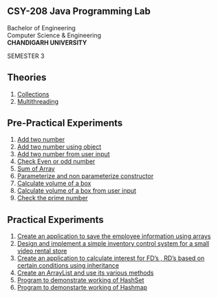 ## CSY-208 Java Programming Lab

Bachelor of Engineering<br/>
Computer Science & Engineering<br/>
<b>CHANDIGARH UNIVERSITY</b>

SEMESTER 3

## Theories
1. [Collections](https://github.com/Amarjit-pheiroijam/java-Lab/blob/master/Theories/Collections/Readme.md)
2. [Multithreading](https://github.com/Amarjit-pheiroijam/java-Lab/blob/master/Theories/Multithreading/Readme.md)

## Pre-Practical Experiments
1. [Add two number](https://github.com/Amarjit-pheiroijam/java-Lab/blob/master/Practicals/Pre-Code/Pre-add1.java)
2. [Add two number using object](https://github.com/Amarjit-pheiroijam/java-Lab/blob/master/Practicals/Pre-Code/Pre-add2.java)
3. [Add two number from user input](https://github.com/Amarjit-pheiroijam/java-Lab/blob/master/Practicals/Pre-Code/Pre-Add3.java)
4. [Check Even or odd number](https://github.com/Amarjit-pheiroijam/java-Lab/blob/master/Practicals/Pre-Code/Pre-evenOdd.java)
5. [Sum of Array](https://github.com/Amarjit-pheiroijam/java-Lab/blob/master/Practicals/Pre-Code/Pre-ArraySum.java)
6. [Parameterize and non parameterize constructor](https://github.com/Amarjit-pheiroijam/java-Lab/blob/master/Practicals/Pre-Code/Pre-ParameterConst.java)
7. [Calculate volume of a box](https://github.com/Amarjit-pheiroijam/java-Lab/blob/master/Practicals/Pre-Code/Pre-VolumeBox.java)
8. [Calculate volume of a box from user input](https://github.com/Amarjit-pheiroijam/java-Lab/blob/master/Practicals/Pre-Code/Pre-Box-Volume-Input-User.java)
9. [Check the prime number](https://github.com/Amarjit-pheiroijam/java-Lab/blob/master/Practicals/Pre-Code/Pre-CheckPrime.java)

## Practical Experiments
1. [Create an application to save the employee information using arrays](https://github.com/Amarjit-pheiroijam/java-Lab/blob/master/Practicals/P1-Main.java)
2. [Design and implement a simple inventory control system for a small video rental store](https://github.com/Amarjit-pheiroijam/java-Lab/blob/master/Practicals/P2-Main.java)
3. [Create an application to calculate interest for FD’s , RD’s based on certain conditions using inheritance](https://github.com/Amarjit-pheiroijam/java-Lab/blob/master/Practicals/P3-Main.java)
4. [Create an ArrayList and use its various methods](https://github.com/Amarjit-pheiroijam/java-Lab/blob/master/Practicals/P4-Main.java)
5. [Program to demonstrate working of HashSet](https://github.com/Amarjit-pheiroijam/java-Lab/blob/master/Practicals/P5-Main.java)
6. [Program to demonstarte working of Hashmap](https://github.com/Amarjit-pheiroijam/java-Lab/blob/master/Practicals/P6-Main.java)
